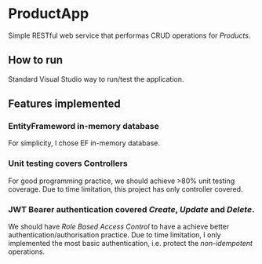 # ProductApp
Simple RESTful web service that performas CRUD operations for _Products_.

## How to run

Standard Visual Studio way to run/test the application.

## Features implemented

### EntityFrameword in-memory database

For simplicity, I chose EF in-memory database.

### Unit testing covers Controllers

For good programming practice, we should achieve >80% unit testing coverage. Due to time limitation, this project has only controller covered.

### JWT Bearer authentication covered _Create_, _Update_ and _Delete_.

We should have _Role Based Access Control_ to have a achieve better authentication/authorisation practice. Due to time limitation, I only implemented the most basic authentication, i.e. protect the _non-idempotent_ operations.